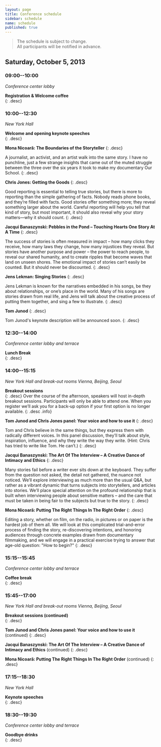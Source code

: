 ```yaml
---
layout: page
title: Conference schedule
sidebar: schedule
name: schedule
published: true
---
```


> The schedule is subject to change.  
All participants will be notified in advance.

## Saturday, October 5, 2013

### 09:00--10:00
*Conference center lobby*

**Registration & Welcome coffee**  
{: .desc}



### 10:00--12:30
*New York Hall*

**Welcome and opening keynote speeches**  
{: .desc}



**Mona Nicoară: The Boundaries of the Storyteller**
{: .desc}

A journalist, an activist, and an artist walk into the same story. I have no punchline, just a few strange insights that came out of the muted struggle between the three over the six years it took to make my documentary Our School. 
{: .desc}

**Chris Jones: Getting the Goods**
{: .desc}

Good reporting is essential to telling true stories, but there is more to reporting than the simple gathering of facts. Nobody reads phone books, and they’re filled with facts. Good stories offer something more; they reveal something larger about the world. Careful reporting will help you tell that kind of story, but most important, it should also reveal why your story matters—why it should count.
{: .desc}

**Jacqui Banaszynski: Pebbles in the Pond – Touching Hearts One Story At A Time**
{: .desc}

The success of stories is often measured in impact – how many clicks they receive, how many laws they change, how many injustices they reveal. But stories have another purpose and power – the power to reach people, to reveal our shared humanity, and to create ripples that become waves that land on unseen shores. The emotional impact of stories can’t easily be counted. But it should never be discounted.
{: .desc}


**Jens Lekman: Singing Stories**
{: .desc}

Jens Lekman is known for the narratives embedded in his songs, be they about relationships, or one’s place in the world. Many of his songs are stories drawn from real life, and Jens will talk about the creative process of putting them together, and sing a few to illustrate.
{: .desc}

**Tom Junod**
{: .desc}

Tom Junod's keynote description will be announced soon. 
{: .desc}

### 12:30--14:00
*Conference center lobby and terrace*

**Lunch Break**  
{: .desc}



### 14:00--15:15
*New York Hall and break-out rooms Vienna, Beijing, Seoul*  

**Breakout sessions**  
{: .desc}
Over the course of the afternoon, speakers will host in-depth breakout sessions. Participants will only be able to attend one. When you register we’ll ask you for a back-up option if your first option is no longer available.
{: .desc .info}

**Tom Junod and Chris Jones panel: Your voice and how to use it**
{: .desc}

Tom and Chris believe in the same things, but they express them with radically different voices. In this panel discussion, they’ll talk about style, inspiration, influence, and why they write the way they write. (Hint: Chris has tried to write like Tom. He can’t.)
{: .desc}

**Jacqui Banaszynski: The Art Of The Interview – A Creative Dance of Intimacy and Ethics**
{: .desc}

Many stories fail before a writer ever sits down at the keyboard. They suffer from the question not asked, the detail not gathered, the nuance not noticed. We’ll explore interviewing as much more than the usual Q&A, but rather as a vibrant dynamic that turns subjects into storytellers, and articles into stories. We’ll place special attention on the profound relationship that is built when interviewing people about sensitive matters – and the care that must be taken in being fair to the subjects but true to the story.
{: .desc}

**Mona Nicoară: Putting The Right Things In The Right Order**
{: .desc}

Editing a story, whether on film, on the radio, in pictures or on paper is the hardest job of them all. We will look at this complicated trial-and-error process of finding the story, re-discovering intentions, and honoring audiences through concrete examples drawn from documentary filmmaking, and we will engage in a practical exercise trying to answer that age-old question: "How to begin?"
{: .desc}


### 15:15--15:45
*Conference center lobby and terrace*

**Coffee break**  
{: .desc}

### 15:45--17:00
*New York Hall and break-out rooms Vienna, Beijing, Seoul*

**Breakout sessions (continued)**  
{: .desc}

**Tom Junod and Chris Jones panel: Your voice and how to use it** (continued)
{: .desc}

**Jacqui Banaszynski: The Art Of The Interview – A Creative Dance of Intimacy and Ethics** (continued)
{: .desc}

**Mona Nicoară: Putting The Right Things In The Right Order** (continued)
{: .desc}



### 17:15--18:30
*New York Hall*

**Keynote speeches**  
{: .desc}

### 18:30--19:30
*Conference center lobby and terrace*

**Goodbye drinks**  
{: .desc}